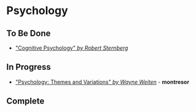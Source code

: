 # Psychology

## To Be Done
- ["Cognitive Psychology" *by Robert Sternberg*](https://www.amazon.ca/Cognitive-Psychology-Robert-Sternberg/dp/1133313914/ref=cm_cr_arp_d_product_top?ie=UTF8)

## In Progress
- ["Psychology: Themes and Variations" *by Wayne Weiten*](https://www.google.com/books/edition/Psychology_Themes_and_Variations/ALkaCgAAQBAJ) - **montresor**

## Complete
